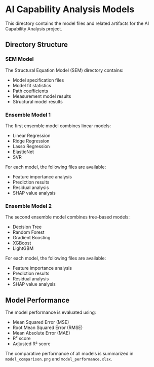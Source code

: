 # AI Capability Analysis Models

This directory contains the model files and related artifacts for the AI Capability Analysis project.

## Directory Structure

### SEM Model

The Structural Equation Model (SEM) directory contains:

- Model specification files
- Model fit statistics
- Path coefficients
- Measurement model results
- Structural model results

### Ensemble Model 1

The first ensemble model combines linear models:

- Linear Regression
- Ridge Regression
- Lasso Regression
- ElasticNet
- SVR

For each model, the following files are available:
- Feature importance analysis
- Prediction results
- Residual analysis
- SHAP value analysis

### Ensemble Model 2

The second ensemble model combines tree-based models:

- Decision Tree
- Random Forest
- Gradient Boosting
- XGBoost
- LightGBM

For each model, the following files are available:
- Feature importance analysis
- Prediction results
- Residual analysis
- SHAP value analysis

## Model Performance

The model performance is evaluated using:

- Mean Squared Error (MSE)
- Root Mean Squared Error (RMSE)
- Mean Absolute Error (MAE)
- R² score
- Adjusted R² score

The comparative performance of all models is summarized in `model_comparison.png` and `model_performance.xlsx`.